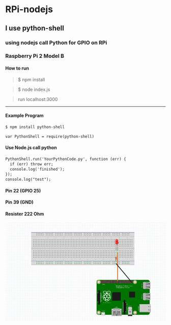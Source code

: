# RPi-nodejs
## I use python-shell
### using nodejs call Python for GPIO on RPi
### Raspberry Pi 2 Model B
#### How to run
> $ npm install


> $ node index.js

>run localhost:3000

***
#### Example Program
```
$ npm install python-shell
```
```
var PythonShell = require(python-shell)
```

#### Use Node.js call python  
```
PythonShell.run('YourPythonCode.py', function (err) {
  if (err) throw err;
  console.log('finished');
});
console.log("test");
```




#### Pin 22 (GPIO 25)
#### Pin 39 (GND)
#### Resister 222 Ohm

![ screenshot](img/model.png)
